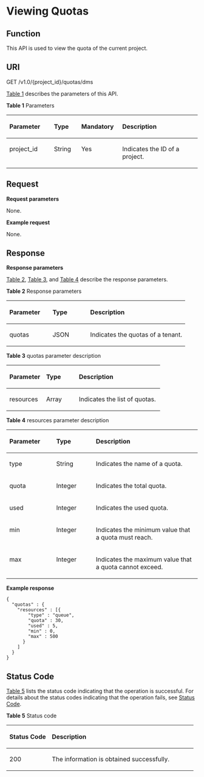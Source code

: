 # Viewing Quotas<a name="EN-US_TOPIC_0128036933"></a>

## Function<a name="section58427690"></a>

This API is used to view the quota of the current project.

## URI<a name="section56087165"></a>

GET /v1.0/\{project\_id\}/quotas/dms

[Table 1](#d0e1978)  describes the parameters of this API.

**Table  1**  Parameters

<a name="d0e1978"></a>
<table><thead align="left"><tr id="row5992637"><th class="cellrowborder" valign="top" width="23.30766923307669%" id="mcps1.2.5.1.1"><p id="p15641626"><a name="p15641626"></a><a name="p15641626"></a>Parameter</p>
</th>
<th class="cellrowborder" valign="top" width="14.288571142885711%" id="mcps1.2.5.1.2"><p id="p59012183"><a name="p59012183"></a><a name="p59012183"></a>Type</p>
</th>
<th class="cellrowborder" valign="top" width="21.42785721427857%" id="mcps1.2.5.1.3"><p id="p647213801718"><a name="p647213801718"></a><a name="p647213801718"></a>Mandatory</p>
</th>
<th class="cellrowborder" valign="top" width="40.97590240975902%" id="mcps1.2.5.1.4"><p id="p15257500"><a name="p15257500"></a><a name="p15257500"></a>Description</p>
</th>
</tr>
</thead>
<tbody><tr id="row27898002"><td class="cellrowborder" valign="top" width="23.30766923307669%" headers="mcps1.2.5.1.1 "><p id="p45145696"><a name="p45145696"></a><a name="p45145696"></a>project_id</p>
</td>
<td class="cellrowborder" valign="top" width="14.288571142885711%" headers="mcps1.2.5.1.2 "><p id="p32922799"><a name="p32922799"></a><a name="p32922799"></a>String</p>
</td>
<td class="cellrowborder" valign="top" width="21.42785721427857%" headers="mcps1.2.5.1.3 "><p id="p391918691718"><a name="p391918691718"></a><a name="p391918691718"></a>Yes</p>
</td>
<td class="cellrowborder" valign="top" width="40.97590240975902%" headers="mcps1.2.5.1.4 "><p id="p49501095"><a name="p49501095"></a><a name="p49501095"></a>Indicates the ID of a project.</p>
</td>
</tr>
</tbody>
</table>

## Request<a name="section35022440"></a>

**Request parameters**

None.

**Example request**

None.

## Response<a name="section46766508"></a>

**Response parameters**

[Table 2](#d0e2089),  [Table 3](#table6131701015544), and  [Table 4](#table1007748144816)  describe the response parameters.

**Table  2**  Response parameters

<a name="d0e2089"></a>
<table><thead align="left"><tr id="row37189853"><th class="cellrowborder" valign="top" width="24.12%" id="mcps1.2.4.1.1"><p id="p59588135"><a name="p59588135"></a><a name="p59588135"></a>Parameter</p>
</th>
<th class="cellrowborder" valign="top" width="21.12%" id="mcps1.2.4.1.2"><p id="p61909621"><a name="p61909621"></a><a name="p61909621"></a>Type</p>
</th>
<th class="cellrowborder" valign="top" width="54.76%" id="mcps1.2.4.1.3"><p id="p48623408"><a name="p48623408"></a><a name="p48623408"></a>Description</p>
</th>
</tr>
</thead>
<tbody><tr id="row46181951"><td class="cellrowborder" valign="top" width="24.12%" headers="mcps1.2.4.1.1 "><p id="p46504938144020"><a name="p46504938144020"></a><a name="p46504938144020"></a>quotas</p>
</td>
<td class="cellrowborder" valign="top" width="21.12%" headers="mcps1.2.4.1.2 "><p id="p3261819"><a name="p3261819"></a><a name="p3261819"></a>JSON</p>
</td>
<td class="cellrowborder" valign="top" width="54.76%" headers="mcps1.2.4.1.3 "><p id="p62880759"><a name="p62880759"></a><a name="p62880759"></a>Indicates the quotas of a tenant.</p>
</td>
</tr>
</tbody>
</table>

**Table  3**  quotas parameter description

<a name="table6131701015544"></a>
<table><thead align="left"><tr id="row1414270515544"><th class="cellrowborder" valign="top" width="23.93%" id="mcps1.2.4.1.1"><p id="p470844315544"><a name="p470844315544"></a><a name="p470844315544"></a>Parameter</p>
</th>
<th class="cellrowborder" valign="top" width="21.310000000000002%" id="mcps1.2.4.1.2"><p id="p4583962215544"><a name="p4583962215544"></a><a name="p4583962215544"></a>Type</p>
</th>
<th class="cellrowborder" valign="top" width="54.76%" id="mcps1.2.4.1.3"><p id="p2202191415544"><a name="p2202191415544"></a><a name="p2202191415544"></a>Description</p>
</th>
</tr>
</thead>
<tbody><tr id="row4419434315544"><td class="cellrowborder" valign="top" width="23.93%" headers="mcps1.2.4.1.1 "><p id="p2297201515544"><a name="p2297201515544"></a><a name="p2297201515544"></a>resources</p>
</td>
<td class="cellrowborder" valign="top" width="21.310000000000002%" headers="mcps1.2.4.1.2 "><p id="p4879390315544"><a name="p4879390315544"></a><a name="p4879390315544"></a>Array</p>
</td>
<td class="cellrowborder" valign="top" width="54.76%" headers="mcps1.2.4.1.3 "><p id="p5999208015544"><a name="p5999208015544"></a><a name="p5999208015544"></a>Indicates the list of quotas.</p>
</td>
</tr>
</tbody>
</table>

**Table  4**  resources parameter description

<a name="table1007748144816"></a>
<table><thead align="left"><tr id="row2348298144816"><th class="cellrowborder" valign="top" width="24.5%" id="mcps1.2.4.1.1"><p id="p55994482144816"><a name="p55994482144816"></a><a name="p55994482144816"></a>Parameter</p>
</th>
<th class="cellrowborder" valign="top" width="20.74%" id="mcps1.2.4.1.2"><p id="p39259178144816"><a name="p39259178144816"></a><a name="p39259178144816"></a>Type</p>
</th>
<th class="cellrowborder" valign="top" width="54.76%" id="mcps1.2.4.1.3"><p id="p25876826144816"><a name="p25876826144816"></a><a name="p25876826144816"></a>Description</p>
</th>
</tr>
</thead>
<tbody><tr id="row15648171144816"><td class="cellrowborder" valign="top" width="24.5%" headers="mcps1.2.4.1.1 "><p id="p59542340144816"><a name="p59542340144816"></a><a name="p59542340144816"></a>type</p>
</td>
<td class="cellrowborder" valign="top" width="20.74%" headers="mcps1.2.4.1.2 "><p id="p58200270144816"><a name="p58200270144816"></a><a name="p58200270144816"></a>String</p>
</td>
<td class="cellrowborder" valign="top" width="54.76%" headers="mcps1.2.4.1.3 "><p id="p16601457144816"><a name="p16601457144816"></a><a name="p16601457144816"></a>Indicates the name of a quota.</p>
</td>
</tr>
<tr id="row7560584144822"><td class="cellrowborder" valign="top" width="24.5%" headers="mcps1.2.4.1.1 "><p id="p936396144822"><a name="p936396144822"></a><a name="p936396144822"></a>quota</p>
</td>
<td class="cellrowborder" valign="top" width="20.74%" headers="mcps1.2.4.1.2 "><p id="p8739288144822"><a name="p8739288144822"></a><a name="p8739288144822"></a>Integer</p>
</td>
<td class="cellrowborder" valign="top" width="54.76%" headers="mcps1.2.4.1.3 "><p id="p36793695144822"><a name="p36793695144822"></a><a name="p36793695144822"></a>Indicates the total quota.</p>
</td>
</tr>
<tr id="row645914516564"><td class="cellrowborder" valign="top" width="24.5%" headers="mcps1.2.4.1.1 "><p id="p11459145125615"><a name="p11459145125615"></a><a name="p11459145125615"></a>used</p>
</td>
<td class="cellrowborder" valign="top" width="20.74%" headers="mcps1.2.4.1.2 "><p id="p19459124535615"><a name="p19459124535615"></a><a name="p19459124535615"></a>Integer</p>
</td>
<td class="cellrowborder" valign="top" width="54.76%" headers="mcps1.2.4.1.3 "><p id="p194608452569"><a name="p194608452569"></a><a name="p194608452569"></a>Indicates the used quota.</p>
</td>
</tr>
<tr id="row3896171151714"><td class="cellrowborder" valign="top" width="24.5%" headers="mcps1.2.4.1.1 "><p id="p17873113301719"><a name="p17873113301719"></a><a name="p17873113301719"></a>min</p>
</td>
<td class="cellrowborder" valign="top" width="20.74%" headers="mcps1.2.4.1.2 "><p id="p18984119175"><a name="p18984119175"></a><a name="p18984119175"></a>Integer</p>
</td>
<td class="cellrowborder" valign="top" width="54.76%" headers="mcps1.2.4.1.3 "><p id="p289811121715"><a name="p289811121715"></a><a name="p289811121715"></a>Indicates the minimum value that a quota must reach.</p>
</td>
</tr>
<tr id="row777520152173"><td class="cellrowborder" valign="top" width="24.5%" headers="mcps1.2.4.1.1 "><p id="p1091113541716"><a name="p1091113541716"></a><a name="p1091113541716"></a>max</p>
</td>
<td class="cellrowborder" valign="top" width="20.74%" headers="mcps1.2.4.1.2 "><p id="p577511514176"><a name="p577511514176"></a><a name="p577511514176"></a>Integer</p>
</td>
<td class="cellrowborder" valign="top" width="54.76%" headers="mcps1.2.4.1.3 "><p id="p13775101510176"><a name="p13775101510176"></a><a name="p13775101510176"></a>Indicates the maximum value that a quota cannot exceed.</p>
</td>
</tr>
</tbody>
</table>

**Example response**

```
{
  "quotas" : {
    "resources" : [{
        "type" : "queue",
        "quota" : 30,
        "used" : 5,
        "min" : 0,
        "max" : 500
      } 
    ]
  }
}
```

## Status Code<a name="section18245395"></a>

[Table 5](#d0e2143)  lists the status code indicating that the operation is successful. For details about the status codes indicating that the operation fails, see  [Status Code](status-code.md).

**Table  5**  Status code

<a name="d0e2143"></a>
<table><thead align="left"><tr id="row46146710"><th class="cellrowborder" valign="top" width="22.74%" id="mcps1.2.3.1.1"><p id="p46896054"><a name="p46896054"></a><a name="p46896054"></a>Status Code</p>
</th>
<th class="cellrowborder" valign="top" width="77.25999999999999%" id="mcps1.2.3.1.2"><p id="p40484047"><a name="p40484047"></a><a name="p40484047"></a>Description</p>
</th>
</tr>
</thead>
<tbody><tr id="row57982344"><td class="cellrowborder" valign="top" width="22.74%" headers="mcps1.2.3.1.1 "><p id="p66058249"><a name="p66058249"></a><a name="p66058249"></a>200</p>
</td>
<td class="cellrowborder" valign="top" width="77.25999999999999%" headers="mcps1.2.3.1.2 "><p id="p49117947"><a name="p49117947"></a><a name="p49117947"></a>The information is obtained successfully.</p>
</td>
</tr>
</tbody>
</table>


